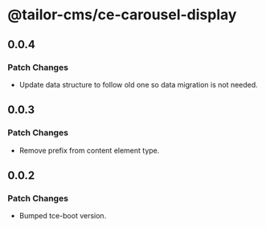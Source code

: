 # @tailor-cms/ce-carousel-display

## 0.0.4

### Patch Changes

- Update data structure to follow old one so data migration is not needed.

## 0.0.3

### Patch Changes

- Remove prefix from content element type.

## 0.0.2

### Patch Changes

- Bumped tce-boot version.
